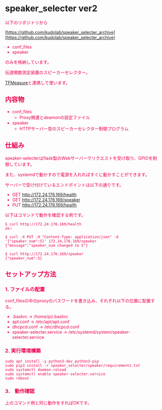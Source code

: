 # speaker_selecter ver2

<span style="color:#ec024d;">
以下のリポジトリから
</span>

[https://github.com/kudolab/speaker_selecter_archive](https://github.com/kudolab/speaker_selecter_archive)

<span style="color:#ec024d;">

- conf_files
- speaker

のみを格納しています。
</span>

伝達関数測定装置のスピーカーセレクター。

[TFMeasure](https://github.com/kudolab/TFMeasure)と連携して使います。

## 内容物

- conf_files
  - Proxy関連とdeamonの設定ファイル
- speaker
  - HTTPサーバー型のスピーカーセレクター制御プログラム

## 仕組み

speaker-selecterはflask製のWebサーバーでリクエストを受け取り、GPIOを制御しています。

また、systemdで動かすので電源を入れればすぐに動かすことができます。

サーバーで受け付けているエンドポイントは以下の通りです。

- GET http://172.24.176.169/health
- GET http://172.24.176.169/speaker
- PUT http://172.24.176.169/health

以下はコマンドで動作を確認する例です。

```shell
$ curl http://172.24.176.169/health
ok⏎

$ curl -X PUT -H "Content-Type: application/json" -d '{"speaker_num":5}' 172.24.176.169/speaker
{"message":"speaker_num changed to 5"}

$ curl http://172.24.176.169/speaker
{"speaker_num":5}
```

## セットアップ方法

### 1. ファイルの配置

conf_filesの中のproxyのパスワードを書き込み、それぞれ以下の位置に配置する。

- .bashrc -> /home/pi/.bashrc
- apt.conf -> /etc/apt/apt.conf
- dhcpcd.conf -> /etc/dhcpcd.conf
- speaker-selecter.service -> /etc/systemd/system/speaker-selecter.service

### 2. 実行環境構築

```shell
sudo apt install -y python3-dev python3-pip
sudo pip3 install -r speaker_selecter/speaker/requirements.txt
sudo systemctl daemon-reload
sudo systemctl enable speaker-selecter.service
sudo reboot
```

### 3.　動作確認

上のコマンド例と同じ動作をすればOKです。
